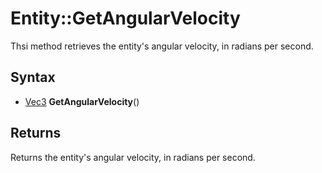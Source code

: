 # Entity::GetAngularVelocity #
Thsi method retrieves the entity's angular velocity, in radians per second.

## Syntax ##
- [Vec3](CPP_Vec3.md) **GetAngularVelocity**()

## Returns ##
Returns the entity's angular velocity, in radians per second.
